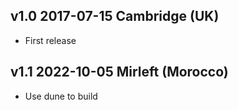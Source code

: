 v1.0 2017-07-15 Cambridge (UK)
------------------------------

- First release

v1.1 2022-10-05 Mirleft (Morocco)
---------------------------------

- Use dune to build
